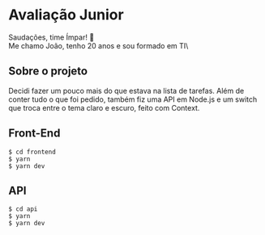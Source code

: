 # Avaliação Junior
Saudações, time Ímpar! 🖖\
Me chamo João, tenho 20 anos e sou formado em TI\

## Sobre o projeto
Decidi fazer um pouco mais do que estava na lista de tarefas. Além de conter tudo o que foi pedido, também fiz uma API em Node.js e um switch que troca entre o tema claro e escuro, feito com Context.

## Front-End
<!--sec data-title="Your first command: OS X and Linux" data-id="OSX_Linux_whoami" data-collapse=true ces-->

    $ cd frontend
    $ yarn
    $ yarn dev

<!--endsec-->

## API
<!--sec data-title="Your first command: OS X and Linux" data-id="OSX_Linux_whoami" data-collapse=true ces-->

    $ cd api
    $ yarn
    $ yarn dev

<!--endsec-->

